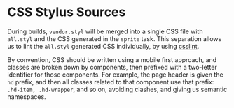 # CSS Stylus Sources

During builds, `vendor.styl` will be merged into a single CSS file with `all.styl` and the CSS generated in the `sprite` task. This separation allows us to lint the `all.styl` generated CSS individually, by using [csslint](https://github.com/stubbornella/csslint "stubbornella/csslint").

By convention, CSS should be written using a mobile first approach, and classes are broken down by components, then prefixed with a two-letter identifier for those components. For example, the page header is given the `hd` prefix, and then all classes related to that component use that prefix: `.hd-item, .hd-wrapper`, and so on, avoiding clashes, and giving us semantic namespaces.
